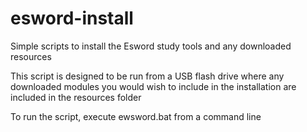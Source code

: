 # esword-install
Simple scripts to install the Esword study tools and any downloaded resources

This script is designed to be run from a USB flash drive where any downloaded modules you would wish to include in the installation are included in the resources folder

To run the script, execute ewsword.bat from a command line
